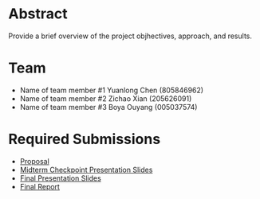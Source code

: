 # Abstract

Provide a brief overview of the project objhectives, approach, and results.

# Team

* Name of team member \#1 Yuanlong Chen (805846962)
* Name of team member \#2 Zichao Xian (205626091)
* Name of team member \#3 Boya Ouyang (005037574)

# Required Submissions

* [Proposal](proposal.md)
* [Midterm Checkpoint Presentation Slides](http://)
* [Final Presentation Slides](http://)
* [Final Report](report)
